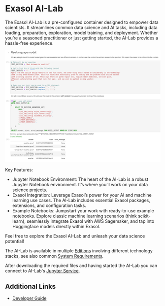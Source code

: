 # Exasol AI-Lab

The Exasol AI-Lab is a pre-configured container designed to empower data scientists. It streamlines common data science and AI tasks, including data loading, preparation, exploration, model training, and deployment. Whether you’re a seasoned practitioner or just getting started, the AI-Lab provides a hassle-free experience.

![Transformers Extension](doc/user_guide/ai-lab-screenshot.png)

Key Features:
* Jupyter Notebook Environment: The heart of the AI-Lab is a robust Jupyter Notebook environment. It’s where you’ll work on your data science projects.
* Exasol Integration: Leverage Exasol’s power for your AI and machine learning use cases. The AI-Lab includes essential Exasol packages, extensions, and configuration tasks.
* Example Notebooks: Jumpstart your work with ready-to-use example notebooks. Explore classic machine learning scenarios (think scikit-learn), seamlessly integrate Exasol with AWS Sagemaker, and tap into Huggingface models directly within Exasol.

Feel free to explore the Exasol AI-Lab and unleash your data science potential!

The AI-Lab is available in multiple [Editions](blob/2.0.0/doc/user_guide/editions.md) involving different technology stacks, see also common [System Requirements](doc/user_guide/system-requirements.md).

After downloading the required files and having started the AI-Lab you can connect to AI-Lab's [Jupyter Service](blob/2.0.0/doc/user_guide/jupyter.md).

## Additional Links

* [Developer Guide](doc/developer_guide/developer_guide.md)
